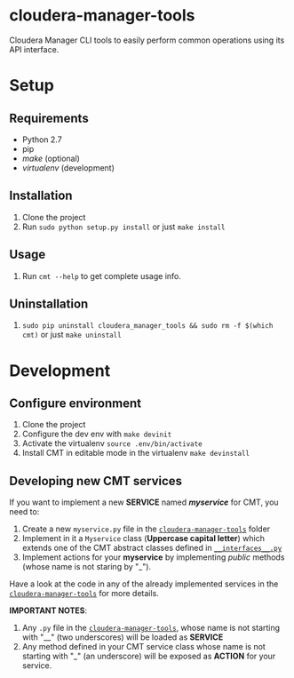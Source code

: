 # cloudera-manager-tools
Cloudera Manager CLI tools to easily perform common operations using its API interface.

# Setup
## Requirements
+ Python 2.7
+ pip
+ *make* (optional)
+ *virtualenv* (development)

## Installation
1. Clone the project
1. Run ``sudo python setup.py install`` or just ``make install``

## Usage
1. Run ``cmt --help`` to get complete usage info.

## Uninstallation
1. ``sudo pip uninstall cloudera_manager_tools && sudo rm -f $(which cmt)`` or just ``make uninstall``

# Development
## Configure environment
1. Clone the project
1. Configure the dev env with ``make devinit``
1. Activate the virtualenv ``source .env/bin/activate``
1. Install CMT in editable mode in the virtualenv ``make devinstall``

## Developing new CMT services
If you want to implement a new **SERVICE** named _**myservice**_ for CMT, you need to:
1. Create a new ``myservice.py`` file in the [``cloudera-manager-tools``](cloudera-manager-tools)  folder
1. Implement in it a ``Myservice`` class (**Uppercase capital letter**) which extends one of the CMT abstract classes defined in [``__interfaces__.py``](cloudera-manager-tools/__interfaces__.py)
1. Implement actions for your **myservice** by implementing *public* methods (whose name is not staring by "\_").

Have a look at the code in any of the already implemented services in the [``cloudera-manager-tools``](cloudera-manager-tools) for more details.

**IMPORTANT NOTES**:  
1. Any ``.py`` file in the [``cloudera-manager-tools``](cloudera-manager-tools), whose name is not starting with "\__" (two underscores) will be loaded as **SERVICE**
1. Any method defined in your CMT service class whose name is not starting with "\_" (an underscore) will be exposed as **ACTION** for your service.
